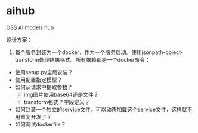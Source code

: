 # aihub
OSS AI models hub

设计方案：

1. 每个服务封装为一个docker，作为一个服务启动。使用jsonpath-object-transform处理结果格式。所有依赖都是一个docker命令；
  - 使用setup.py全局安装？
  - 使用配置指定模型？
  - 如何从请求中提取参数？
    + img图片使用base64还是文件？
    + transform格式？字段定义？
  - 如何封装一个独立的service文件，可以动态加载这个service文件，这样就不用重复开发了？
  - 如何调试dockerfile？
  